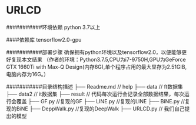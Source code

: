 # URLCD
###########环境依赖
python 3.7以上

####依赖库
tensorflow2.0-gpu

###########部署步骤
确保拥有python环境以及tensorflow2.0，以便能够更好复现本文结果
（作者的环境：Python3.7.5,CPU为i7-9750H,GPU为GeForce GTX 1660Ti with Max-Q Design(内存6G),单个程序占用的最大显存为2.51GIB,电脑内存为16G。）


###########目录结构描述
├── Readme.md                   // help
├── data                         // ft数据集
├── data2                     // it数据集
├── result                         // 代码每次运行会记录全部数据结果，每次运行会覆盖
├── GF.py           //复现的GF
├── LINE.py         //复现的LINE
├── BiNE.py         //复现的BiNE
├── DeppWalk.py         //复现的DeepWalk
├── URLCD.py         // 我们自己提出的模型
